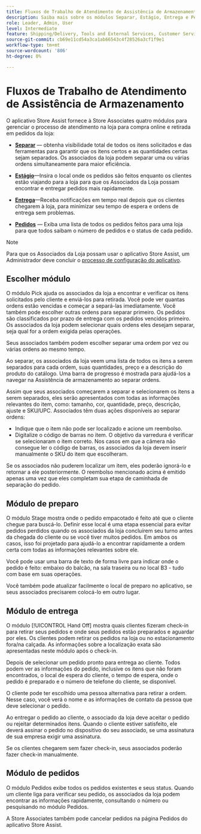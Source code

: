 ```yaml
---
title: Fluxos de Trabalho de Atendimento de Assistência de Armazenamento
description: Saiba mais sobre os módulos Separar, Estágio, Entrega e Pedidos disponíveis no aplicativo de assistência da loja. Esses módulos habilitam o fluxo de trabalho completo de preenchimento de loja para pedidos BOPIS. A Store Associates usa esses módulos para gerenciar e entregar ordens de retirada de armazenamento aos clientes.
role: Leader, Admin, User
level: Intermediate
feature: Shipping/Delivery, Tools and External Services, Customer Service
source-git-commit: cb69e11cd54a3ca1ab66543c4f28526a3cf1f9e1
workflow-type: tm+mt
source-wordcount: '806'
ht-degree: 0%

---
```


# Fluxos de Trabalho de Atendimento de Assistência de Armazenamento

O aplicativo Store Assist fornece à Store Associates quatro módulos para gerenciar o processo de atendimento na loja para compra online e retirada em pedidos da loja:

- **[Separar](#pick-module)** — obtenha visibilidade total de todos os itens solicitados e das ferramentas para garantir que os itens certos e as quantidades certas sejam separados. Os associados da loja podem separar uma ou várias ordens simultaneamente para maior eficiência.

- **[Estágio](#stage-module)**—Insira o local onde os pedidos são feitos enquanto os clientes estão viajando para a loja para que os Associados da Loja possam encontrar e entregar pedidos mais rapidamente.

- **[Entrega](#hand-off-module)**—Receba notificações em tempo real depois que os clientes chegarem à loja, para minimizar seu tempo de espera e ordens de entrega sem problemas.

- **[Pedidos](#orders-module)** — Exiba uma lista de todos os pedidos feitos para uma loja para que todos saibam o número de pedidos e o status de cada pedido.

>[!NOTE]
>
>Para que os Associados da Loja possam usar o aplicativo Store Assist, um Administrador deve concluir o [processo de configuração do aplicativo](app-setup.md).

## Escolher módulo

O módulo Pick ajuda os associados da loja a encontrar e verificar os itens solicitados pelo cliente e enviá-los para retirada. Você pode ver quantas ordens estão vencidas e começar a separá-las imediatamente. Você também pode escolher outras ordens para separar primeiro. Os pedidos são classificados por prazo de entrega com os pedidos vencidos primeiro. Os associados da loja podem selecionar quais ordens eles desejam separar, seja qual for a ordem exigida pelas operações.

Seus associados também podem escolher separar uma ordem por vez ou várias ordens ao mesmo tempo.

Ao separar, os associados da loja veem uma lista de todos os itens a serem separados para cada ordem, suas quantidades, preço e a descrição do produto do catálogo. Uma barra de progresso é mostrada para ajudá-los a navegar na Assistência de armazenamento ao separar ordens.

Assim que seus associados começarem a separar e selecionarem os itens a serem separados, eles serão apresentados com todas as informações relevantes do item, como: tamanho, cor, quantidade, preço, descrição, ajuste e SKU/UPC. Associados têm duas ações disponíveis ao separar ordens:

- Indique que o item não pode ser localizado e acione um reembolso.
- Digitalize o código de barras no item. O objetivo da varredura é verificar se selecionaram o item correto. Nos casos em que a câmera não consegue ler o código de barras, os associados da loja devem inserir manualmente o SKU do item que escolheram.

Se os associados não puderem localizar um item, eles poderão ignorá-lo e retornar a ele posteriormente.  O reembolso mencionado acima é emitido apenas uma vez que eles completam sua etapa de caminhada de separação do pedido.

## Módulo de preparo

O módulo Stage mostra onde o pedido empacotado é feito até que o cliente chegue para buscá-lo. Definir esse local é uma etapa essencial para evitar pedidos perdidos quando os associados da loja concluírem seu turno antes da chegada do cliente ou se você tiver muitos pedidos. Em ambos os casos, isso foi projetado para ajudá-lo a encontrar rapidamente a ordem certa com todas as informações relevantes sobre ele.

Você pode usar uma barra de texto de forma livre para indicar onde o pedido é feito: embaixo do balcão, na sala traseira ou no local B3 - tudo com base em suas operações.

Você também pode atualizar facilmente o local de preparo no aplicativo, se seus associados precisarem colocá-lo em outro lugar.

## Módulo de entrega

O módulo [!UICONTROL Hand Off] mostra quais clientes fizeram check-in para retirar seus pedidos e onde seus pedidos estão preparados e aguardar por eles. Os clientes podem retirar os pedidos na loja ou no estacionamento fora/na calçada. As informações sobre a localização exata são apresentadas neste módulo após o check-in.

Depois de selecionar um pedido pronto para entrega ao cliente. Todos podem ver as informações do pedido, inclusive os itens que não foram encontrados, o local de espera do cliente, o tempo de espera, onde o pedido é preparado e o número de telefone do cliente, se disponível.

O cliente pode ter escolhido uma pessoa alternativa para retirar a ordem. Nesse caso, você verá o nome e as informações de contato da pessoa que deve selecionar o pedido.

Ao entregar o pedido ao cliente, o associado da loja deve aceitar o pedido ou rejeitar determinados itens. Quando o cliente estiver satisfeito, ele deverá assinar o pedido no dispositivo do seu associado, se uma assinatura de sua empresa exigir uma assinatura.

Se os clientes chegarem sem fazer check-in, seus associados poderão fazer check-in manualmente.

## Módulo de pedidos

O módulo Pedidos exibe todos os pedidos existentes e seus status. Quando um cliente liga para verificar seu pedido, os associados da loja podem encontrar as informações rapidamente, consultando o número ou pesquisando no módulo Pedidos.

A Store Associates também pode cancelar pedidos na página Pedidos do aplicativo Store Assist.
